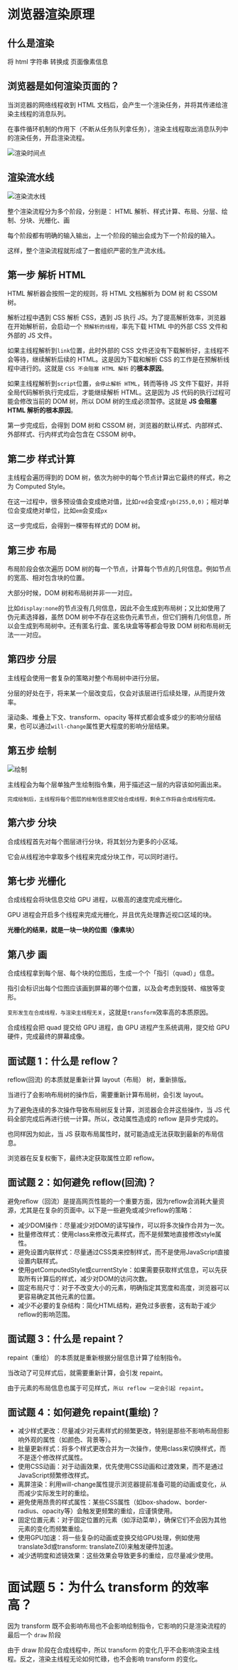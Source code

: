 # 浏览器渲染原理

## 什么是渲染

将 html 字符串 转换成 页面像素信息

## 浏览器是如何渲染页面的？

当浏览器的网络线程收到 HTML 文档后，会产生一个渲染任务，并将其传递给渲染主线程的消息队列。

在事件循环机制的作用下（不断从任务队列拿任务），渲染主线程取出消息队列中的渲染任务，开启渲染流程。

![渲染时间点](./img/渲染时间点.png)

## 渲染流水线

![渲染流水线](./img/渲染流水线.png)

整个渲染流程分为多个阶段，分别是： HTML 解析、样式计算、布局、分层、绘制、分块、光栅化、画

每个阶段都有明确的输入输出，上一个阶段的输出会成为下一个阶段的输入。

这样，整个渲染流程就形成了一套组织严密的生产流水线。

## 第一步 解析 HTML

HTML 解析器会按照一定的规则，将 HTML 文档解析为 DOM 树 和 CSSOM 树。

解析过程中遇到 CSS 解析 CSS，遇到 JS 执行 JS。为了提高解析效率，浏览器在开始解析前，会启动一个 `预解析的线程`，率先下载 HTML 中的外部 CSS 文件和 外部的 JS 文件。

如果主线程解析到`link`位置，此时外部的 CSS 文件还没有下载解析好，主线程不会等待，继续解析后续的 HTML。这是因为下载和解析 CSS 的工作是在预解析线程中进行的。这就是 `CSS 不会阻塞 HTML 解析` 的**根本原因**。

如果主线程解析到`script`位置，`会停止解析 HTML`，转而等待 JS 文件下载好，并将全局代码解析执行完成后，才能继续解析 HTML。这是因为 JS 代码的执行过程可能会修改当前的 DOM 树，所以 DOM 树的生成必须暂停。这就是 **JS 会阻塞 HTML 解析的根本原因**。

第一步完成后，会得到 DOM 树和 CSSOM 树，浏览器的默认样式、内部样式、外部样式、行内样式均会包含在 CSSOM 树中。

## 第二步 样式计算

主线程会遍历得到的 DOM 树，依次为树中的每个节点计算出它最终的样式，称之为 Computed Style。

在这一过程中，很多预设值会变成绝对值，比如`red`会变成`rgb(255,0,0)`；相对单位会变成绝对单位，比如`em`会变成`px`

这一步完成后，会得到一棵带有样式的 DOM 树。

## 第三步 布局

布局阶段会依次遍历 DOM 树的每一个节点，计算每个节点的几何信息。例如节点的宽高、相对包含块的位置。

大部分时候，DOM 树和布局树并非一一对应。

比如`display:none`的节点没有几何信息，因此不会生成到布局树；又比如使用了伪元素选择器，虽然 DOM 树中不存在这些伪元素节点，但它们拥有几何信息，所以会生成到布局树中。还有匿名行盒、匿名块盒等等都会导致 DOM 树和布局树无法一一对应。

## 第四步 分层

主线程会使用一套复杂的策略对整个布局树中进行分层。

分层的好处在于，将来某一个层改变后，仅会对该层进行后续处理，从而提升效率。

滚动条、堆叠上下文、transform、opacity 等样式都会或多或少的影响分层结果，也可以通过`will-change`属性更大程度的影响分层结果。

## 第五步 绘制

![绘制](./img/绘制.png)

主线程会为每个层单独产生绘制指令集，用于描述这一层的内容该如何画出来。

`完成绘制后，主线程将每个图层的绘制信息提交给合成线程，剩余工作将由合成线程完成。`

## 第六步 分块

合成线程首先对每个图层进行分块，将其划分为更多的小区域。

它会从线程池中拿取多个线程来完成分块工作，可以同时进行。

## 第七步 光栅化

合成线程会将块信息交给 GPU 进程，以极高的速度完成光栅化。

GPU 进程会开启多个线程来完成光栅化，并且优先处理靠近视口区域的块。

**光栅化的结果，就是一块一块的位图（像素块）**

## 第八步 画

合成线程拿到每个层、每个块的位图后，生成一个个「指引（quad）」信息。

指引会标识出每个位图应该画到屏幕的哪个位置，以及会考虑到旋转、缩放等变形。

`变形发生在合成线程，与渲染主线程无关`，这就是`transform`效率高的本质原因。

合成线程会把 quad 提交给 GPU 进程，由 GPU 进程产生系统调用，提交给 GPU 硬件，完成最终的屏幕成像。

## 面试题 1：什么是 reflow？

reflow(回流) 的本质就是重新计算 layout（布局） 树，重新排版。

当进行了会影响布局树的操作后，需要重新计算布局树，会引发 layout。

为了避免连续的多次操作导致布局树反复计算，浏览器会合并这些操作，当 JS 代码全部完成后再进行统一计算。所以，改动属性造成的 reflow 是异步完成的。

也同样因为如此，当 JS 获取布局属性时，就可能造成无法获取到最新的布局信息。

浏览器在反复权衡下，最终决定获取属性立即 reflow。

## 面试题 2：如何避免 reflow(回流)？

避免reflow（回流）是提高网页性能的一个重要方面，因为reflow会消耗大量资源，尤其是在复杂的页面中。以下是一些避免或减少reflow的策略：

- 减少DOM操作：尽量减少对DOM的读写操作，可以将多次操作合并为一次。
- 批量修改样式：使用class来修改元素样式，而不是频繁地直接修改style属性。
- 避免设置内联样式：尽量通过CSS类来控制样式，而不是使用JavaScript直接设置内联样式。
- 使用getComputedStyle或currentStyle：如果需要获取样式信息，可以先获取所有计算后的样式，减少对DOM的访问次数。
- 固定布局尺寸：对于不改变大小的元素，明确指定其宽度和高度，浏览器可以更容易确定其他元素的位置。
- 减少不必要的复杂结构：简化HTML结构，避免过多嵌套，这有助于减少reflow的影响范围。

## 面试题 3：什么是 repaint？

repaint（重绘） 的本质就是重新根据分层信息计算了绘制指令。

当改动了可见样式后，就需要重新计算，会引发 repaint。

由于元素的布局信息也属于可见样式，`所以 reflow 一定会引起 repaint`。

## 面试题 4：如何避免 repaint(重绘)？

- 减少样式更改：尽量减少对元素样式的频繁更改，特别是那些不影响布局但影响外观的属性（如颜色、背景等）。
- 批量更新样式：将多个样式更改合并为一次操作，使用class来切换样式，而不是逐个修改样式属性。
- 使用CSS动画：对于动画效果，优先使用CSS动画和过渡效果，而不是通过JavaScript频繁修改样式。
- 离屏渲染：利用will-change属性提示浏览器提前准备可能的动画或变化，从而减少实际发生时的重绘。
- 避免使用昂贵的样式属性：某些CSS属性（如box-shadow、border-radius、opacity等）会触发更频繁的重绘，应谨慎使用。
- 固定位置元素：对于固定位置的元素（如浮动菜单），确保它们不会因为其他元素的变化而频繁重绘。
- 使用GPU加速：将一些复杂的动画或变换交给GPU处理，例如使用translate3d或transform: translateZ(0)来触发硬件加速。
- 减少透明度和滤镜效果：这些效果会导致更多的重绘，应尽量减少使用。

# 面试题 5：为什么 transform 的效率高？

因为 transform 既不会影响布局也不会影响绘制指令，它影响的只是渲染流程的最后一个 `draw` 阶段

由于 draw 阶段在合成线程中，所以 transform 的变化几乎不会影响渲染主线程。反之，渲染主线程无论如何忙碌，也不会影响 transform 的变化。
